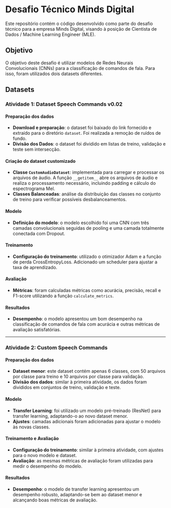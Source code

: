 # Desafio Técnico Minds Digital

Este repositório contém o código desenvolvido como parte do desafio técnico para a empresa Minds Digital, visando à posição de Cientista de Dados / Machine Learning Engineer (MLE).

## Objetivo

O objetivo deste desafio é utilizar modelos de Redes Neurais Convolucionais (CNNs) para a classificação de comandos de fala. Para isso, foram utilizados dois datasets diferentes.

## Datasets

### Atividade 1: Dataset Speech Commands v0.02

#### Preparação dos dados

- **Download e preparação**: o dataset foi baixado do link fornecido e extraído para o diretório `dataset`. Foi realizada a remoção de ruídos de fundo.
- **Divisão dos Dados**: o dataset foi dividido em listas de treino, validação e teste sem intersecção.

#### Criação do dataset customizado

- **Classe `CustomAudioDataset`**: implementada para carregar e processar os arquivos de áudio. A função `__getitem__` abre os arquivos de áudio e realiza o processamento necessário, incluindo padding e cálculo do espectrograma Mel.
- **Classes Balanceadas**: análise da distribuição das classes no conjunto de treino para verificar possíveis desbalanceamentos.

#### Modelo

- **Definição do modelo**: o modelo escolhido foi uma CNN com três camadas convolucionais seguidas de pooling e uma camada totalmente conectada com Dropout.

#### Treinamento

- **Configuração do treinamento**: utilizado o otimizador Adam e a função de perda CrossEntropyLoss. Adicionado um scheduler para ajustar a taxa de aprendizado.

#### Avaliação

- **Métricas**: foram calculadas métricas como acurácia, precisão, recall e F1-score utilizando a função `calculate_metrics`.

#### Resultados

- **Desempenho**: o modelo apresentou um bom desempenho na classificação de comandos de fala com acurácia e outras métricas de avaliação satisfatórias.

<hr>

### Atividade 2: Custom Speech Commands

#### Preparação dos dados

- **Dataset menor**: este dataset contém apenas 6 classes, com 50 arquivos por classe para treino e 10 arquivos por classe para validação.
- **Divisão dos dados**: similar à primeira atividade, os dados foram divididos em conjuntos de treino, validação e teste.

#### Modelo

- **Transfer Learning**: foi utilizado um modelo pré-treinado (ResNet) para transfer learning, adaptando-o ao novo dataset menor.
- **Ajustes**: camadas adicionais foram adicionadas para ajustar o modelo às novas classes.

#### Treinamento e Avaliação

- **Configuração do treinamento**: similar à primeira atividade, com ajustes para o novo modelo e dataset.
- **Avaliação**: as mesmas métricas de avaliação foram utilizadas para medir o desempenho do modelo.

#### Resultados

- **Desempenho**: o modelo de transfer learning apresentou um desempenho robusto, adaptando-se bem ao dataset menor e alcançando boas métricas de avaliação.
